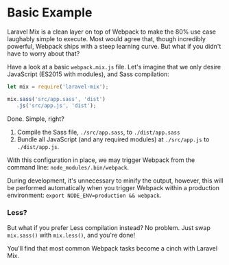 # Basic Example

Laravel Mix is a clean layer on top of Webpack to make the 80% use case laughably simple to execute. Most would agree that, though incredibly powerful, Webpack ships with a steep learning curve. But what if you didn't have to worry about that?

Have a look at a basic `webpack.mix.js` file. Let's imagine that we only desire JavaScript \(ES2015 with modules\), and Sass compilation:

```js
let mix = require('laravel-mix');

mix.sass('src/app.sass', 'dist')
   .js('src/app.js', 'dist');
```

Done. Simple, right?

1. Compile the Sass file, `./src/app.sass`, to `./dist/app.sass`
2. Bundle all JavaScript \(and any required modules\) at `./src/app.js` to `./dist/app.js`.

With this configuration in place, we may trigger Webpack from the command line: `node_modules/.bin/webpack`.

During development, it's unnecessary to minify the output, however, this will be performed automatically when you trigger Webpack within a production environment: `export NODE_ENV=production && webpack`.

### Less?

But what if you prefer Less compilation instead? No problem. Just swap `mix.sass()` with `mix.less()`, and you're done!

You'll find that most common Webpack tasks become a cinch with Laravel Mix.

